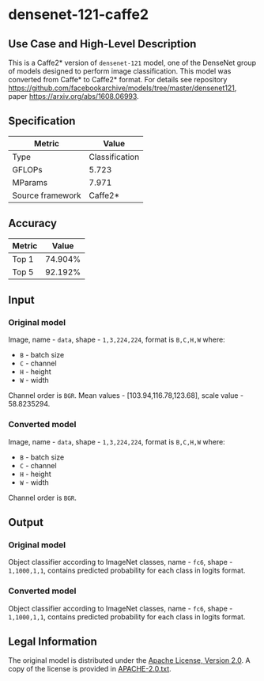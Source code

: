 # densenet-121-caffe2

## Use Case and High-Level Description

This is a Caffe2\* version of `densenet-121` model, one of the DenseNet
group of models designed to perform image classification. This model
was converted from Caffe\* to Caffe2\* format.
For details see repository <https://github.com/facebookarchive/models/tree/master/densenet121>,
paper <https://arxiv.org/abs/1608.06993>.

## Specification

| Metric            | Value         |
|-------------------|---------------|
| Type              | Classification|
| GFLOPs            | 5.723         |
| MParams           | 7.971         |
| Source framework  | Caffe2\*      |

## Accuracy

| Metric | Value |
| ------ | ----- |
| Top 1  | 74.904% |
| Top 5  | 92.192% |

## Input

### Original model

Image, name - `data`,  shape - `1,3,224,224`, format is `B,C,H,W` where:

- `B` - batch size
- `C` - channel
- `H` - height
- `W` - width

Channel order is `BGR`.
Mean values - [103.94,116.78,123.68], scale value - 58.8235294.

### Converted model

Image, name - `data`,  shape - `1,3,224,224`, format is `B,C,H,W` where:

- `B` - batch size
- `C` - channel
- `H` - height
- `W` - width

Channel order is `BGR`.

## Output

### Original model

Object classifier according to ImageNet classes, name - `fc6`,  shape - `1,1000,1,1`, contains predicted
probability for each class in logits format.

### Converted model

Object classifier according to ImageNet classes, name - `fc6`,  shape - `1,1000,1,1`, contains predicted
probability for each class in logits format.

## Legal Information

The original model is distributed under the
[Apache License, Version 2.0](https://raw.githubusercontent.com/facebookarchive/models/master/LICENSE).
A copy of the license is provided in [APACHE-2.0.txt](../licenses/APACHE-2.0.txt).
